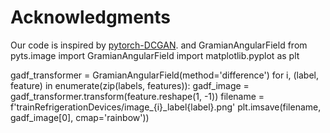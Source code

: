 # Acknowledgments
Our code is inspired by [pytorch-DCGAN](https://github.com/junyanz/pytorch-CycleGAN-and-pix2pix).
and GramianAngularField
from pyts.image import GramianAngularField
import matplotlib.pyplot as plt


gadf_transformer = GramianAngularField(method='difference')
for i, (label, feature) in enumerate(zip(labels, features)):
    gadf_image = gadf_transformer.transform(feature.reshape(1, -1))
    filename = f'trainRefrigerationDevices/image_{i}_label{label}.png'
    plt.imsave(filename, gadf_image[0], cmap='rainbow'))
